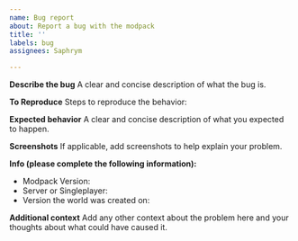 ```yaml
---
name: Bug report
about: Report a bug with the modpack
title: ''
labels: bug
assignees: Saphrym

---
```


**Describe the bug**
A clear and concise description of what the bug is.

**To Reproduce**
Steps to reproduce the behavior:

**Expected behavior**
A clear and concise description of what you expected to happen.

**Screenshots**
If applicable, add screenshots to help explain your problem.

**Info (please complete the following information):**
 - Modpack Version: 
 - Server or Singleplayer:
 - Version the world was created on:

**Additional context**
Add any other context about the problem here and your thoughts about what could have caused it.
